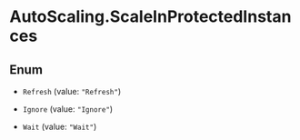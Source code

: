# AutoScaling.ScaleInProtectedInstances

## Enum


* `Refresh` (value: `"Refresh"`)

* `Ignore` (value: `"Ignore"`)

* `Wait` (value: `"Wait"`)


